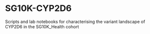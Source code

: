 # SG10K-CYP2D6
Scripts and lab notebooks for characterising the variant landscape of CYP2D6 in the SG10K_Health cohort
